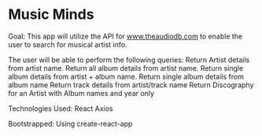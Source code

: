 # Music Minds

Goal:
This app will utilize the API for www.theaudiodb.com to enable the user to search for musical artist info.

The user will be able to perform the following queries:
Return Artist details from artist name. Return all album details from artist name. Return single album details from artist + album name. Return single album details from album name Return track details from artist/track name Return Discography for an Artist with Album names and year only

Technologies Used:
React
Axios

Bootstrapped:
Using create-react-app
